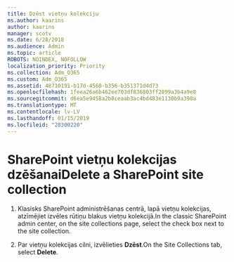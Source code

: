 ```yaml
---
title: Dzēst vietņu kolekciju
ms.author: kaarins
author: kaarins
manager: scotv
ms.date: 6/28/2018
ms.audience: Admin
ms.topic: article
ROBOTS: NOINDEX, NOFOLLOW
localization_priority: Priority
ms.collection: Adm_O365
ms.custom: Adm_O365
ms.assetid: 48710191-b17d-4560-b356-b351371d4d73
ms.openlocfilehash: 1feea26a6b462ee703df836803ff2899a3b4a9e8
ms.sourcegitcommit: d6ea5e9458a2b8ceaab3ac4bd483e1130b9a398a
ms.translationtype: MT
ms.contentlocale: lv-LV
ms.lasthandoff: 01/15/2019
ms.locfileid: "28300220"
---
```

# <a name="delete-a-sharepoint-site-collection"></a><span data-ttu-id="b5335-102">SharePoint vietņu kolekcijas dzēšanai</span><span class="sxs-lookup"><span data-stu-id="b5335-102">Delete a SharePoint site collection</span></span>

1. <span data-ttu-id="b5335-103">Klasisks SharePoint administrēšanas centrā, lapā vietņu kolekcijas, atzīmējiet izvēles rūtiņu blakus vietņu kolekcijā.</span><span class="sxs-lookup"><span data-stu-id="b5335-103">In the classic SharePoint admin center, on the site collections page, select the check box next to the site collection.</span></span>
    
2. <span data-ttu-id="b5335-104">Par vietņu kolekcijas cilni, izvēlieties **Dzēst**.</span><span class="sxs-lookup"><span data-stu-id="b5335-104">On the Site Collections tab, select **Delete**.</span></span>
    


